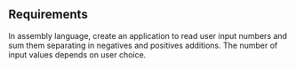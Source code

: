

Requirements
-----

In assembly language, create an application to read user input numbers and sum them separating in negatives and positives additions. 
The number of input values depends on user choice. 
